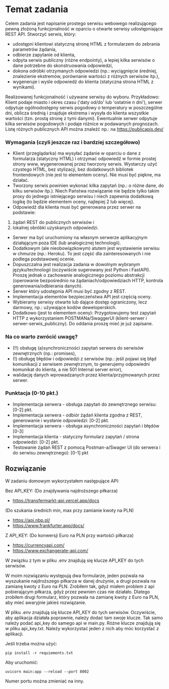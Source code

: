 # Temat zadania
Celem zadania jest napisanie prostego serwisu webowego realizującego pewną złożoną funkcjonalność w oparciu o otwarte serwisy udostępniające REST API. Stworzyć serwis, który:

* udostępni klientowi statyczną stronę HTML z formularzem do zebrania parametrów żądania,
* odbierze zapytanie od klienta,
* odpyta serwis publiczny (różne endpointy), a lepiej kilka serwisów o dane potrzebne do skonstruowania odpowiedzi,
* dokona odróbki otrzymanych odpowiedzi (np.: wyciągnięcie średniej, znalezienie ekstremów, porównanie wartości z różnych serwisów itp.),
* wygeneruje i wyśle odpowiedź do klienta (statyczna strona HTML z wynikami).

Realizowanej funkcjonalność i używane serwisy do wyboru. 
Przykładowo:
Klient podaje miasto i okres czasu ('daty od/do' lub 'ostatnie n dni'), serwer odpytuje ogólnodostępny serwis pogodowy o temperatury w poszczególne dni, oblicza średnią i znajduje ekstrema i wysyła do klienta wszystkie wartości (tzn. prostą stronę z tymi danymi). Ewentualnie serwer odpytuje kilka serwisów pogodowych i podaje różnice w podawanych prognozach.
Listę różnych publicznych API można znaleźć np.: na https://publicapis.dev/

### Wymagania (czyli jeszcze raz i bardziej szczegółowo)
* Klient (przeglądarka) ma wysyłać żądanie w oparciu o dane z formularza (statyczny HTML) i otrzymać odpowiedź w formie prostej strony www, wygenerowanej przez tworzony serwis. Wystarczy użyć czystego HTML, bez stylizacji, bez dodatkowych bibliotek frontendowych (nie jest to elementem oceny). Nie musi być piękne, ma działać.
* Tworzony serwis powinien wykonać kilka zapytań (np.: o różne dane, do kilku serwisów itp.). Niech Państwa rozwiązanie nie będzie tylko takim proxy do jednego istniejącego serwisu i niech zapewnia dodatkową logikę (to będzie elementem oceny, najlepiej 2 lub więcej).
* Odpowiedź dla klienta musi być generowana przez serwer na podstawie: 
1) żądań REST do publicznych serwisów i 
2) lokalnej obróbki uzyskanych odpowiedzi.
* Serwer ma być uruchomiony na własnym serwerze aplikacyjnym działającym poza IDE (lub analogicznej technologii).
* Dodatkowym (ale nieobowiązkowym) atutem jest wystawienie serwisu w chmurze (np.: Heroku). To jest część dla zainteresowanych i nie podlega podstawowej ocenie.
* Dopuszczalna jest realizacja zadania w dowolnym wybranym języku/technologii (oczywiście sugerowany jest Python i FastAPI). Proszę jednak o zachowanie analogicznego poziomu abstrakcji (operowanie bezpośrednio na żądaniach/odpowiedziach HTTP, kontrola generowania/odbierania danych).
* Serwer który udostępnia API musi być zgodny z REST.
* Implementacja elementów bezpieczeństwa API jest częścią oceny.
* Wybieramy serwisy otwarte lub dające dostęp ograniczony, lecz darmowy, np.: używające kodów deweloperskich.
* Dodatkowo (jest to elementem oceny): Przygotowujemy test zapytań HTTP z wykorzystaniem POSTMANa/SwaggerUI (klient-serwer i serwer-serwis_publiczny). Do oddania proszę mieć je już zapisane.
### Na co warto zwrócić uwagę?
* (!!) obsługę (a)synchroniczności zapytań serwera do serwisów zewnętrznych (np.: promises),
* (!) obsługę błędów i odpowiedzi z serwisów (np.: jeśli pojawi się błąd komunikacji z serwisem zewnętrznym, to generujemy odpowiedni komunikat do klienta, a nie 501 Internal server error),
* walidację danych wprowadzanych przez klienta/przyjmowanych przez serwer.
### Punktacja (0-10 pkt.)
* Implementacja serwera - obsługa zapytań do zewnętrznego serwisu: [0-2] pkt.
* Implementacja serwera - odbiór żądań klienta zgodna z REST, generowanie i wysłanie odpowiedzi: [0-2] pkt.
* Implementacja serwera - obsługa asynchroniczności zapytań i błędów [0-3]
* Implementacja klienta - statyczny formularz zapytań / strona odpowiedzi: [0-2] pkt.
* Testowanie żądań REST z pomocą Postman-a/Swager UI (do serwera i do serwisu zewnętrznego): [0-1] pkt

## Rozwiązanie
W zadaniu domowym wykorzystałem następujące API:

Bez API_KEY:
(Do znajdywania najdroższego piłkarza)
- https://transfermarkt-api.vercel.app/docs

(Do szukania średnich min, max przy zamianie kwoty na PLN)
- https://api.nbp.pl/
- https://www.frankfurter.app/docs/

Z API_KEY:
(Do konwersji Euro na PLN przy wartośći piłkarza)
- https://currencyapi.com/
- https://www.exchangerate-api.com/

W związku z tym w pliku .env znajdują się klucze API_KEY do tych serwisów.

W moim rozwiązaniu występują dwa formularze, jeden pozwala na wyszukanie najdroższego piłkarza w danej drużynie, a drugi pozwala na zamianę kwoty z Euro na PLN.
Zrobiłem tak, gdyż miałem problem z api pobierającym piłkarza, gdyż przez pewnien czas nie działało. Dlatego zrobiłem drugi formularz, który pozwala na zamianę kwoty z Euro na PLN, aby mieć awaryjnie jakieś rozwiązanie.

W pliku .env znajdują się klucze API_KEY do tych serwisów. Oczywiście, aby aplikacja działała poprawnie, należy dodać tam swoje klucze.
Tak samo należy podać api_key do samego api w main.py. Różne klucze znajdują się w pliku api_key.txt. Należy wykorzystać jeden z nich aby móc korzystać z aplikacji.

Jeśli trzeba można użyć:

`pip install -r requiements.txt`

Aby uruchomić:

`uvicorn main:app --reload --port 8002`

Numer portu można zmieniać na inny.
